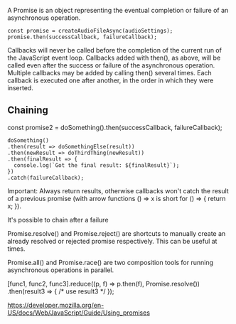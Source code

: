 A Promise is an object representing the eventual completion or failure of an asynchronous operation. 
```
const promise = createAudioFileAsync(audioSettings); 
promise.then(successCallback, failureCallback);
```

Callbacks will never be called before the completion of the current run of the JavaScript event loop.
Callbacks added with then(), as above, will be called even after the success or failure of the asynchronous operation.
Multiple callbacks may be added by calling then() several times. Each callback is executed one after another, in the order in which they were inserted.


## Chaining

const promise2 = doSomething().then(successCallback, failureCallback);

```
doSomething()
.then(result => doSomethingElse(result))
.then(newResult => doThirdThing(newResult))
.then(finalResult => {
  console.log(`Got the final result: ${finalResult}`);
})
.catch(failureCallback);
```
Important: Always return results, otherwise callbacks won't catch the result of a previous promise (with arrow functions () => x is short for () => { return x; }).

It's possible to chain after a failure


Promise.resolve() and Promise.reject() are shortcuts to manually create an already resolved or rejected promise respectively. This can be useful at times.

Promise.all() and Promise.race() are two composition tools for running asynchronous operations in parallel.


[func1, func2, func3].reduce((p, f) => p.then(f), Promise.resolve())
.then(result3 => { /* use result3 */ });

https://developer.mozilla.org/en-US/docs/Web/JavaScript/Guide/Using_promises